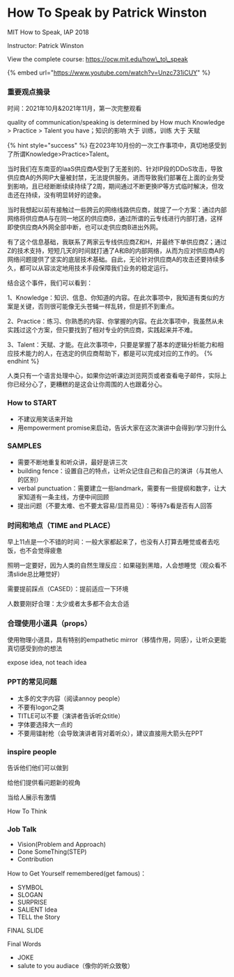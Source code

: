 # How To Speak by Patrick Winston

MIT How to Speak, IAP 2018&#x20;

Instructor: Patrick Winston&#x20;

View the complete course: https://ocw.mit.edu/how\_to\_speak

{% embed url="https://www.youtube.com/watch?v=Unzc731iCUY" %}

### 重要观点摘录

时间：2021年10月&2021年11月，第一次完整观看

quality of communication/speaking is determined by How much Knowledge > Practice > Talent you have；知识的影响 大于 训练，训练 大于 天赋

{% hint style="success" %}
在2023年10月份的一次工作事项中，真切地感受到了所谓Knowledge>Practice>Talent。

当时我们在东南亚的IaaS供应商A受到了无差别的、针对IP段的DDoS攻击，导致供应商A的外网IP大量被封禁，无法提供服务。进而导致我们部署在上面的业务受到影响，且已经断断续续持续了2周，期间通过不断更换IP等方式临时解决，但攻击还在持续，没有明显转好的迹象。

当时我想起以前有接触过一些跨云的网络线路供应商，就提了一个方案：通过内部网络将供应商A与在同一地区的供应商B，通过所谓的云专线进行内部打通，这样即使供应商A外网全部中断，也可以走供应商B进出外网。

有了这个信息基础，我联系了两家云专线供应商Z和H，并最终下单供应商Z；通过Z的技术支持，短短几天的时间就打通了A和B的内部网络，从而为应对供应商A的网络问题提供了坚实的底层技术基础。自此，无论针对供应商A的攻击还要持续多久，都可以从容淡定地用技术手段保障我们业务的稳定运行。

结合这个事件，我们可以看到：

1、Knowledge：知识、信息、你知道的内容。在此次事项中，我知道有类似的方案是关键，否则很可能像无头苍蝇一样乱转，但是抓不到重点。

2、Practice：练习、你熟悉的内容、你掌握的内容。在此次事项中，我虽然从未实践过这个方案，但只要找到了相对专业的供应商，实践起来并不难。

3、Talent：天赋、才能。在此次事项中，只要是掌握了基本的逻辑分析能力和相应技术能力的人，在选定的供应商帮助下，都是可以完成对应的工作的。
{% endhint %}

人类只有一个语言处理中心，如果你边听课边浏览网页或者查看电子邮件，实际上你已经分心了，更糟糕的是这会让你周围的人也跟着分心。

### How to START

* 不建议用笑话来开始
* 用empowerment promise来启动，告诉大家在这次演讲中会得到/学习到什么

### SAMPLES

* 需要不断地重复和听众讲，最好是讲三次
* building fence：设置自己的特点，让听众记住自己和自己的演讲（与其他人的区别）
* verbal punctuation：需要建立一些landmark，需要有一些提纲和数字，让大家知道有一条主线，方便中间回顾
* 提出问题（不要太难、也不要太容易/显而易见）：等待7s看是否有人回答

### 时间和地点（TIME and PLACE）

早上11点是一个不错的时间：一般大家都起来了，也没有人打算去睡觉或者去吃饭，也不会觉得疲惫

照明一定要好，因为人类的自然生理反应：如果碰到黑暗，人会想睡觉（观众看不清slide总比睡觉好）

需要提前踩点（CASED）：提前适应一下环境

人数要刚好合理：太少或者太多都不会太合适

### 合理使用小道具（props）

使用物理小道具，具有特别的empathetic mirror（移情作用，同感），让听众更能真切感受到你的想法

expose idea, not teach idea

### PPT的常见问题

* 太多的文字内容（阅读annoy people）
* 不要有logon之类
* TITLE可以不要（演讲者告诉听众title）
* 字体要选择大一点的
* 不要用镭射枪（会导致演讲者背对着听众），建议直接用大箭头在PPT

### inspire people

告诉他们他们可以做到

给他们提供看问题新的视角

当给人展示有激情



How To Think



### Job Talk

* Vision(Problem and Approach)
* Done SomeThing(STEP)
* Contribution

How to Get Yourself remembered(get famous)：

* SYMBOL
* SLOGAN
* SURPRISE
* SALIENT Idea
* TELL the Story



FINAL SLIDE

Final Words

* JOKE
* salute to you audiace（像你的听众致敬）

















